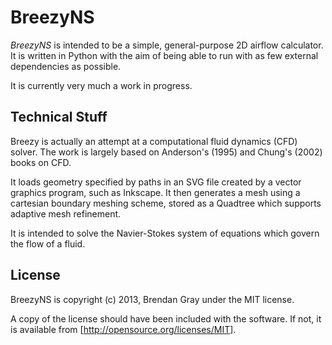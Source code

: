 BreezyNS
========

*BreezyNS* is intended to be a simple, general-purpose 2D airflow calculator. It is written in Python with the aim of being able to run with as few external dependencies as possible.

It is currently very much a work in progress.

Technical Stuff
---------------

Breezy is actually an attempt at a computational fluid dynamics (CFD) solver. The work is largely based on Anderson's (1995) and Chung's (2002) books on CFD. 

It loads geometry specified by paths in an SVG file created by a vector graphics program, such as Inkscape. It then generates a mesh using a cartesian boundary meshing scheme, stored as a Quadtree which supports adaptive mesh refinement.

It is intended to solve the Navier-Stokes system of equations which govern the flow of a fluid.

License
-------

BreezyNS is copyright (c) 2013, Brendan Gray under the MIT license.

A copy of the license should have been included with the software. If not, it is available from [http://opensource.org/licenses/MIT].
